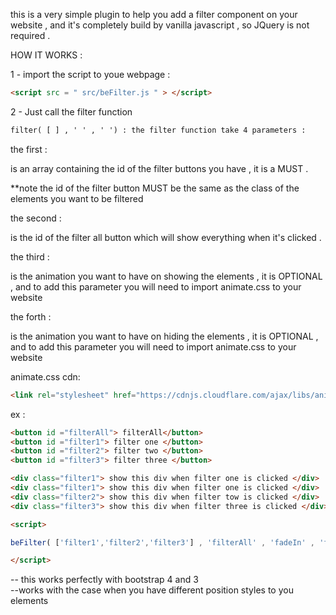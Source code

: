 this is a very simple plugin to help you add a filter component on your website , and it's completely build by vanilla javascript , so
JQuery is not required .

HOW IT WORKS :

1 - import the script to youe webpage : 
```html
<script src = " src/beFilter.js " > </script>
```
2 - Just call the filter function 
```html
filter( [ ] , ' ' , ' ') : the filter function take 4 parameters : 
```
the first :

is an array containing the id of the filter buttons you have , it is a MUST .

**note the id of the filter button MUST be the same as the class of the elements you want to be filtered 

the second : 

is the id of the filter all button which will show everything when it's clicked .

the third : 

is the animation you want to have on showing the elements , it is OPTIONAL , and to add this parameter you will need to import animate.css to your website

the forth : 

is the animation you want to have on hiding the elements , it is OPTIONAL , and to add this parameter you will need to import animate.css to your website

animate.css cdn: 
```html
<link rel="stylesheet" href="https://cdnjs.cloudflare.com/ajax/libs/animate.css/3.7.0/animate.min.css">
```
ex : 
```html
<button id ="filterAll"> filterAll</button>
<button id ="filter1"> filter one </button>
<button id ="filter2"> filter two </button> 
<button id ="filter3"> filter three </button>

<div class="filter1"> show this div when filter one is clicked </div>
<div class="filter1"> show this div when filter one is clicked </div>
<div class="filter2"> show this div when filter tow is clicked </div>
<div class="filter3"> show this div when filter three is clicked </div>

<script>

beFilter( ['filter1','filter2','filter3'] , 'filterAll' , 'fadeIn' , 'fadeOut'  );

</script>
```


-- this works perfectly with bootstrap 4 and 3                                                                                           
--works with the case when you have different position styles to you elements

